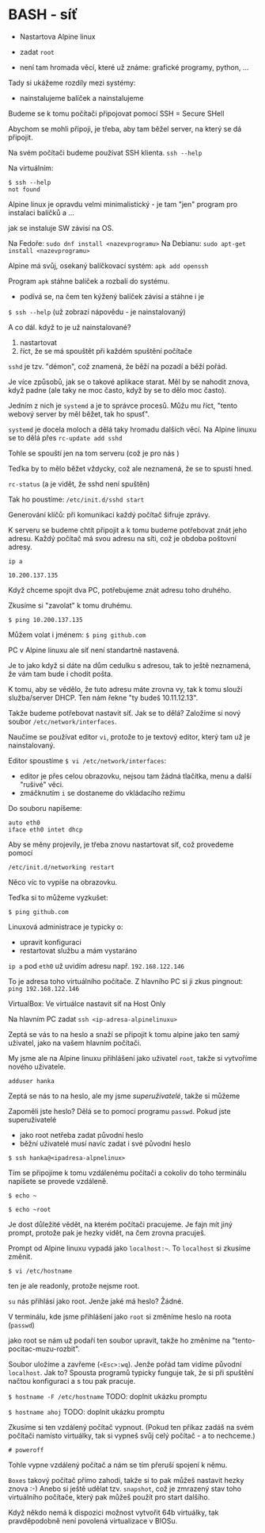# BASH - síť

* Nastartova Alpine linux
* zadat `root`

* není tam hromada věcí, které už známe: grafické programy, python, ...

Tady si ukážeme rozdíly mezi systémy:
* nainstalujeme balíček a nainstalujeme 

Budeme se k tomu počítači připojovat pomocí SSH = Secure SHell


Abychom se mohli připoji, je třeba, aby tam běžel server, na který se dá připojit.

Na svém počítači budeme používat SSH klienta.
`ssh --help`

Na virtuálním:
```
$ ssh --help
not found
```

Alpine linux je opravdu velmi minimalistický - je tam "jen" program pro instalaci balíčků a ...

jak se instaluje SW závisí na OS.

Na Fedoře: `sudo dnf install <nazevprogramu>`
Na Debianu: `sudo apt-get install <nazevprogramu>`

Alpine má svůj, osekaný balíčkovací systém:
`apk add openssh`

Program `apk` stáhne balíček a rozbalí do systému.

* podívá se, na čem ten kýžený balíček závisí a stáhne i je

`$ ssh --help` (už zobrazí nápovědu - je nainstalovaný)


A co dál. když to je už nainstalované?
1. nastartovat
2. říct, že se má spouštět při každém spuštění počítače

`sshd` je tzv. "démon", což znamená, že běží na pozadí a běží pořád.

Je více způsobů, jak se o takové aplikace starat. Měl by se nahodit znova, když padne (ale taky ne moc často, když by se to dělo moc často).

Jedním z nich je `systemd` a je to správce procesů. Můžu mu říct, "tento webový server by měl běžet, tak ho spusť".

`systemd` je docela moloch a dělá taky hromadu dalších věcí.
 Na Alpine linuxu se to dělá přes `rc-update add sshd`
 
 Tohle se spouští jen na tom serveru (což je pro nás )
 
Teďka by to mělo běžet vždycky, což ale neznamená, že se to spustí hned.

`rc-status` (a je vidět, že sshd není spuštěn)

Tak ho poustíme: `/etc/init.d/sshd start`

Generování klíčů: při komunikaci každý počítač šifruje zprávy.

K serveru se budeme chtít připojit a k tomu budeme potřebovat znát jeho adresu. Každý počítač má svou adresu na síti, což je obdoba poštovní adresy.

`ip a`

`10.200.137.135`

Když chceme spojit dva PC, potřebujeme znát adresu toho druhého.

Zkusíme si "zavolat" k tomu druhému.

`$ ping 10.200.137.135`

Můžem volat i jménem:
`$ ping github.com`

PC v Alpine linuxu ale síť není standartně nastavená.

Je to jako když si dáte na dům cedulku s adresou, tak to ještě neznamená, že vám tam bude i chodit pošta.

K tomu, aby se vědělo, že tuto adresu máte zrovna vy, tak k tomu slouží služba/server DHCP. Ten nám řekne "ty budeš 10.11.12.13".

Takže budeme potřebovat nastavit síť. Jak se to dělá? Založíme si nový soubor `/etc/network/interfaces`.

Naučíme se používat editor `vi`, protože to je textový editor, který tam už je nainstalovaný.

Editor spoustíme `$ vi /etc/network/interfaces`:
* editor je přes celou obrazovku, nejsou tam žádná tlačítka, menu a další "rušivé" věci.
* zmáčknutím `i` se dostaneme do vkládacího režimu

Do souboru napíšeme:
```
auto eth0
iface eth0 intet dhcp
```

Aby se měny projevily, je třeba znovu nastartovat síť, což provedeme pomocí
```
/etc/init.d/networking restart
```
Něco víc to vypíše na obrazovku.

Teďka si to můžeme vyzkušet:
```
$ ping github.com
```

Linuxová administrace je typicky o:
* upravit konfiguraci
* restartovat službu a mám vystaráno

```ip a``` pod `eth0` už uvidím adresu např. `192.168.122.146`

To je adresa toho virtuálního počítače. Z hlavního PC si ji zkus pingnout: `ping 192.168.122.146`

VirtualBox: Ve virtuálce nastavit síť na Host Only

Na hlavním PC zadat `ssh <ip-adresa-alpinelinuxu>`

Zeptá se vás to na heslo a snaží se připojit k tomu alpine jako ten samý uživatel, jako na vašem hlavním počítači.

My jsme ale na Alpine linuxu přihlášení jako uživatel `root`, takže si vytvoříme nového uživatele.
```
adduser hanka
```

Zeptá se nás to na heslo, ale my jsme _superuživatelé_, takže si můžeme 


Zapoměli jste heslo? Dělá se to pomocí programu `passwd`. Pokud jste superuživatelé
* jako root netřeba zadat původní heslo
* běžní uživatelé musí navíc zadat i své původní heslo

```
$ ssh hanka@<ipadresa-alpnelinux>
```

Tím se připojíme k tomu vzdálenému počítači a cokoliv do toho terminálu napíšete se provede vzdáleně.

`$ echo ~`

`$ echo ~root`


Je dost důležité vědět, na kterém počítači pracujeme. Je fajn mít jiný prompt, protože pak je hezky vidět, na čem zrovna pracuješ.

Prompt od Alpine linuxu vypadá jako `localhost:~`. To `localhost` si zkusíme změnit.

`$ vi /etc/hostname`

ten je ale readonly, protože nejsme root.

`su` nás přihlásí jako root. Jenže jaké má heslo? Žádné.

V terminálu, kde jsme přihlášení jako `root` si změníme heslo na roota (`passwd`)

jako root se nám už podaří ten soubor upravit, takže ho změníme na "tento-pocitac-muzu-rozbit".

Soubor uložíme a zavřeme (`<Esc>:wq`). Jenže pořád tam vidíme původní `localhost`. Jak to? Spousta programů typicky funguje tak, že si při spuštění načtou konfiguraci a s tou pak pracuje.

`$ hostname -F /etc/hostname`
TODO: doplnit ukázku promptu

`$ hostname ahoj`
TODO: doplnit ukázku promptu

Zkusíme si ten vzdálený počítač vypnout. (Pokud ten příkaz zadáš na svém počítači namísto virtuálky, tak si vypneš svůj celý počítač - a to nechceme.)

```
# poweroff
```

Tohle vypne vzdálený počítač a nám se tím přeruší spojení k němu.

`Boxes` takový počítač přímo zahodí, takže si to pak můžeš nastavit hezky znova :-) Anebo si ještě udělat tzv. `snapshot`, což je zmrazený stav toho virtuálního počítače, který pak můžeš použít pro start dalšího.

Když někdo nemá k dispozici možnost vytvořit 64b virtuálky, tak pravděpodobně není povolená virtualizace v BIOSu.
